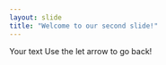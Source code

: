 ```yaml
---
layout: slide
title: "Welcome to our second slide!"
---
```

Your text
Use the let arrow to go back!
